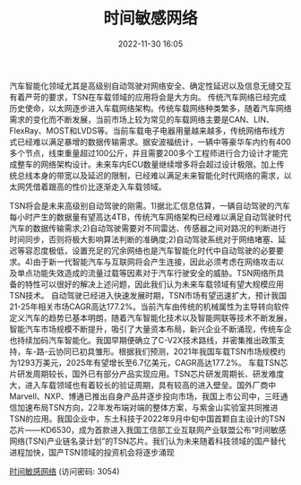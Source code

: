 ﻿---
title: 时间敏感网络
date: 2022-11-30 16:05
tags:
- 自动驾驶
updated: 1970-01-01 08:00:00
---

汽车智能化领域尤其是高级别自动驾驶对网络安全、确定性延迟以及信息无缝交互有着严苛的要求，TSN在车载领域的应用将会是大方向。
传统汽车网络已经完成历史使命，以太网逐步进入车载网络架构。传统车载网络种类繁多，随着汽车网络需求的变化而不断发展，当前市场上较为常见的车载网络主要是CAN、LIN、FlexRay、MOST和LVDS等。当前车载电子电器用量越来越多，传统网络布线方式已经难以满足暴增的数据传输需求。据安波福统计，一辆中等豪华车内约有400多个节点，线束重量超过100公斤，并且需要200多个工程师进行合力设计才能完成整车的网络架构设计。未来车内ECU数量继续增多将会超过设计极限。加上传统总线本身的带宽以及延迟的限制，已经难以满足未来智能化时代网络的需求，以太网凭借着跟高的性价比逐渐走入车载领域。
<!-- more -->
TSN将会是未来高级别自动驾驶的刚需。1)据北汇信息估算，一辆自动驾驶的汽车每小时产生的数据量有望高达4TB，传统汽车网络架构已经难以满足自动驾驶时代汽车的数据传输需求;2)自动驾驶需要对不同雷达、传感器之间对路况的判断进行时间同步，否则将极大影响算法判断的准确度;2)自动驾驶系统对于网络堵塞、延迟等容忍度极低，设置充足的冗余网络也是汽车智能化时代中自动驾驶的必要要求。4)由于新一代智能汽车与互联网将会产生连接，因此必须考虑在网络攻击以及单点功能失效造成的流量过载等因素对于汽车行驶安全的威胁。TSN网络所具备的特性可以很好的解决上述问题，因此我们认为未来车载领域有望大规模应用TSN技术。
自动驾驶已经进入快速发展时期，TSN市场有望迅速扩大，预计我国21-25年相关市场CAGR高达177.2%。当前汽车由传统的机械属性为主导转向软件定义汽车的趋势已基本明朗，随着汽车智能化技术以及智能网联等技术不断发展，智能汽车市场规模不断提升，吸引了大量资本布局，新兴企业不断涌现，传统车企也持续加码汽车智能化。我国早期便确立了C-V2X技术路线，并密集推出政策支持，车-路-云协同已初具雏形。根据我们预测，2021年我国车载TSN市场规模约为1293万美元，2025年有望增长至6.7亿美元，CAGR高达177.2%。
车载TSN芯片研发周期较长，国外已有部分产品实现应用。TSN芯片研发周期长、研发难度大，进入车载领域也有着较长的验证周期，具有较高的进入壁垒。国外厂商中Marvell、NXP、博通已推出自身产品并逐步投向市场，我国上市公司中，三旺通信加速布局TSN方向，22年发布端对端的整体方案，与紫金山实验室共同推进TSN的应用。我国企业中，东土科技于2022年9月中旬中国首颗自主设计的TSN芯片——KD6530，成为首款进入我国工信部工业互联网产业联盟公布“时间敏感网络(TSN)产业链名录计划”的TSN芯片。我们认为未来随着科技领域的国产替代进程加快，国产TSN领域的投资机会将逐步涌现

[时间敏感网络](https://url12.ctfile.com/f/3948612-738822464-4f5b36?p=3054)
(访问密码: 3054)

